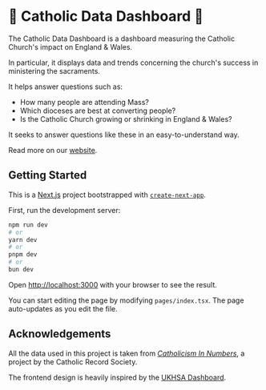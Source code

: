 # :pray: Catholic Data Dashboard :pray:

The Catholic Data Dashboard is a dashboard measuring the Catholic Church's impact on England & Wales.

In particular, it displays data and trends concerning the church's success in ministering the sacraments.

It helps answer questions such as:

- How many people are attending Mass?
- Which dioceses are best at converting people?
- Is the Catholic Church growing or shrinking in England & Wales?

It seeks to answer questions like these in an easy-to-understand way.

Read more on our [website](https://www.catholicdashboard.com/about). 

## Getting Started

This is a [Next.js](https://nextjs.org) project bootstrapped with [`create-next-app`](https://nextjs.org/docs/pages/api-reference/create-next-app).

First, run the development server:

```bash
npm run dev
# or
yarn dev
# or
pnpm dev
# or
bun dev
```

Open [http://localhost:3000](http://localhost:3000) with your browser to see the result.

You can start editing the page by modifying `pages/index.tsx`. The page auto-updates as you edit the file.

## Acknowledgements

All the data used in this project is taken from [_Catholicism In Numbers_](https://www.crs.org.uk/catholicism-in-numbers), a project by the Catholic Record Society. 

The frontend design is heavily inspired by the [UKHSA Dashboard](https://ukhsa-dashboard.data.gov.uk/).
